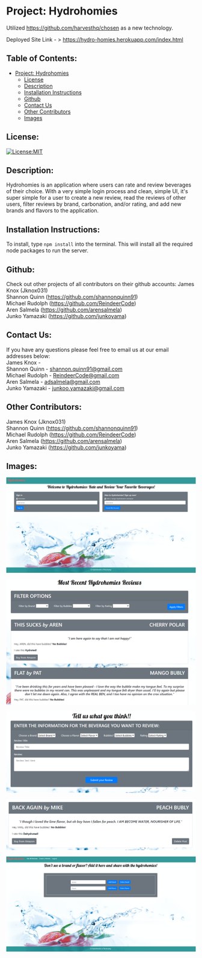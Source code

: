 # Project: Hydrohomies

Utilized https://github.com/harvesthq/chosen as a new technology.

Deployed Site Link - > https://hydro-homies.herokuapp.com/index.html


## Table of Contents: 
- [Project: Hydrohomies](#project-hydrohomies)
  - [License](#license)
  - [Description](#description)
  - [Installation Instructions](#installation-instructions)
  - [Github](#github)
  - [Contact Us](#contact-us)
  - [Other Contributors](#other-contributors)
  - [Images](#images)

## License:
[![License:MIT](https://img.shields.io/badge/License-MIT-yellow.svg)](https://opensource.org/licenses/MIT)

## Description:
Hydrohomies is an application where users can rate and review beverages of their choice. With a very simple login process and clean, simple UI, it's super simple for a user to create a new review, read the reviews of other users, filter reviews by brand, carbonation, and/or rating, and add new brands and flavors to the application. 

## Installation Instructions: 
To install, type ``` npm install ``` into the terminal. This will install all the required node packages to run the server.

## Github: 
Check out other projects of all contributors on their github accounts:
James Knox (Jknox031)  
Shannon Quinn (https://github.com/shannonquinn91)  
Michael Rudolph (https://github.com/ReindeerCode)  
Aren Salmela (https://github.com/arensalmela)  
Junko Yamazaki (https://github.com/junkoyama)

## Contact Us:
If you have any questions please feel free to email us at our email addresses below:  
James Knox -  
Shannon Quinn - shannon.quinn91@gmail.com  
Michael Rudolph - ReindeerCode@gmail.com  
Aren Salmela - adsalmela@gmail.com  
Junko Yamazaki - junkoo.yamazaki@gmail.com  

## Other Contributors:
James Knox (Jknox031)  
Shannon Quinn (https://github.com/shannonquinn91)  
Michael Rudolph (https://github.com/ReindeerCode)  
Aren Salmela (https://github.com/arensalmela)  
Junko Yamazaki (https://github.com/junkoyama)

## Images:
![Project Screenshot](./public/assets/sign_in.png)

![Project Screenshot](./public/assets/reviews.png)

![Project Screenshot](./public/assets/create_review.png)

![Project Screenshot](./public/assets/delete_review.png)

![Project Screenshot](./public/assets/edit.png)
